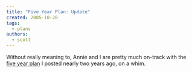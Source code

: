 ```yaml
---
title: "Five Year Plan: Update"
created: 2005-10-28
tags: 
  - plans
authors: 
  - scott
---
```


Without really meaning to, Annie and I are pretty much on-track with the [five year plan](/2004/01/the-five-year-plan-give-or-take/) I posted nearly two years ago, on a whim.
